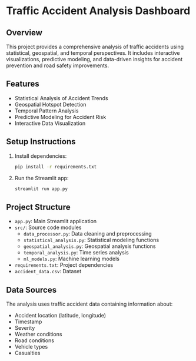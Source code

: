# Traffic Accident Analysis Dashboard

## Overview
This project provides a comprehensive analysis of traffic accidents using statistical, geospatial, and temporal perspectives. It includes interactive visualizations, predictive modeling, and data-driven insights for accident prevention and road safety improvements.

## Features
- Statistical Analysis of Accident Trends
- Geospatial Hotspot Detection
- Temporal Pattern Analysis
- Predictive Modeling for Accident Risk
- Interactive Data Visualization

## Setup Instructions
1. Install dependencies:
   ```bash
   pip install -r requirements.txt
   ```

2. Run the Streamlit app:
   ```bash
   streamlit run app.py
   ```

## Project Structure
- `app.py`: Main Streamlit application
- `src/`: Source code modules
  - `data_processor.py`: Data cleaning and preprocessing
  - `statistical_analysis.py`: Statistical modeling functions
  - `geospatial_analysis.py`: Geospatial analysis functions
  - `temporal_analysis.py`: Time series analysis
  - `ml_models.py`: Machine learning models
- `requirements.txt`: Project dependencies
- `accident_data.csv`: Dataset

## Data Sources
The analysis uses traffic accident data containing information about:
- Accident location (latitude, longitude)
- Timestamp
- Severity
- Weather conditions
- Road conditions
- Vehicle types
- Casualties
